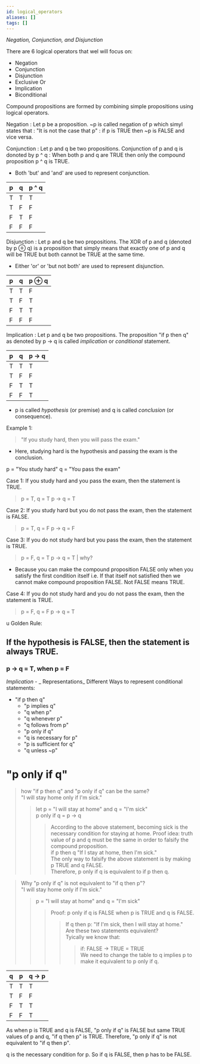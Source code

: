 ```yaml
---
id: logical_operators
aliases: []
tags: []
---
```


_Negation, Conjunction, and Disjunction_

There are 6 logical operators that wel will focus on:

- Negation
- Conjunction
- Disjunction
- Exclusive Or
- Implication
- Biconditional

Compound propositions are formed by combining simple propositions using logical operators.

Negation
: Let p be a proposition. ~p is called negation of p which simyl states that
: "It is not the case that p"
: if p is TRUE then ~p is FALSE and vice versa.

Conjunction
: Let p and q be two propositions. Conjunction of p and q is donoted by p ^ q
: When both p and q are TRUE then only the compound proposition p ^ q is TRUE.
- Both 'but' and 'and' are used to represent conjunction.

| p | q | p ^ q |
|---|---|-------|
| T | T |   T   |
| T | F |   F   |
| F | T |   F   |
| F | F |   F   |

Disjunction
: Let p and q be two propositions. The XOR of p and q (denoted by p ⊕ q) is a proposition that simply means that exactly one of p and q will be TRUE but both cannot be TRUE at the same time.
- Either 'or' or 'but not both' are used to represent disjunction.

| p | q | p ⊕ q |
|---|---|-------|
| T | T |   F   |
| T | F |   T   |
| F | T |   T   |
| F | F |   F   |

Implication
: Let p and q be two propositions. The proposition "if p then q" as denoted by p -> q is called _implication_ or _conditional_ statement.

| p | q | p -> q |
|---|---|-------|
| T | T |   T   |
| T | F |   F   |
| F | T |   T   |
| F | F |   T   |

- p is called _hypothesis_ (or premise) and q is called _conclusion_ (or consequence).

Example 1:
> "If you study hard, then you will pass the exam."
- Here, studying hard is the hypothesis and passing the exam is the conclusion.

p = "You study hard"
q = "You pass the exam"

Case 1: If you study hard and you pass the exam, then the statement is TRUE.
> p = T, q = T
> p -> q = T

Case 2: If you study hard but you do not pass the exam, then the statement is FALSE.
> p = T, q = F
> p -> q = F

Case 3: If you do not study hard but you pass the exam, then the statement is TRUE.
> p = F, q = T
> p -> q = T | why?
- Because you can make the compound proposition FALSE only when you satisfy the first condition itself i.e. If that itself not satisfied then we cannot make compound proposition FALSE. Not FALSE means TRUE.

Case 4: If you do not study hard and you do not pass the exam, then the statement is TRUE.
> p = F, q = F
> p -> q = T

u Golden Rule:
## If the hypothesis is FALSE, then the statement is always TRUE.
### p -> q = T, when p = F

_Implication_ - _ Representations_
Different Ways to represent conditional statements:

- "if p then q"
    - "p implies q"
    - "q when p"
    - "q whenever p"
    - "q follows from p"
    - "p only if q"
    - "q is necessary for p"
    - "p is sufficient for q"
    - "q unless ~p"

# "p only if q"
> how "if p then q" and "p only if q" can be the same? \
> "I will stay home only if I'm sick."
>> let p = "I will stay at home" and q = "I'm sick" \
>> p only if q = p -> q
>>> According to the above statement, becoming sick is the necessary condition for staying at home.
> Proof idea: truth value of p and q must be the same in order to falsify the compound proposition. \
> if p then q "If I stay at home, then I'm sick." \
> The only way to falsify the above statement is by making p TRUE and q FALSE. \
> Therefore, p only if q is equivalent to if p then q.

> Why "p only if q" is not equivalent to "if q then p"? \
> "I will stay home only if I'm sick."
>> p = "I will stay at home" and q = "I'm sick"
>>> Proof: p only if q is FALSE when p is TRUE and q is FALSE.
>>>> If q then p: "If I'm sick, then I will stay at home." \
>>>> Are these two statements equivalent? \
>>>> Tyically we know that:
>>>>> if: FALSE -> TRUE = TRUE \
>>>>> We need to change the table to q implies p to make it equivalent to p only if q.

| q | p | q -> p |
|---|---|--------|
| T | T |   T    |
| T | F |   F    |
| F | T |   T    |
| F | F |   T    |

As when p is TRUE and q is FALSE, "p only if q" is FALSE but same TRUE values of p and q, "if q then p" is TRUE.
Therefore, "p only if q" is not equivalent to "if q then p".

q is the necessary condition for p. So if q is FALSE, then p has to be FALSE.
